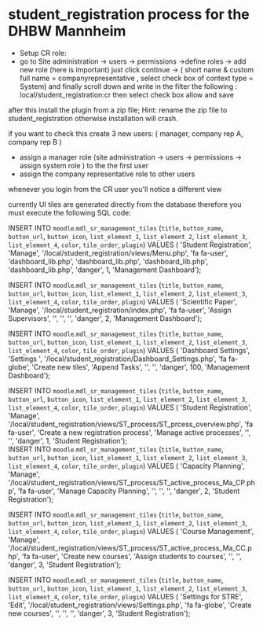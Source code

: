 # student_registration process for the DHBW Mannheim 

- Setup CR role: 
- go to Site administration -> users -> permissions ->define roles -> add new role (here is important) just click continue -> ( short name & custom full name = companyrepresentative , select check box of context type = System) and finally scroll down and write in the filter the following :
local/student_registration:cr
then select check box allow and save

after this install the plugin from a zip file; Hint: rename the zip file to student_registration otherwise installation will crash.

if you want to check this create 3 new users: ( manager, company rep A, company rep B )
- assign a manager role (site administration -> users -> permissions -> assign system role ) to the the first user
- assign the company representative role to other users

whenever you login from the CR user you'll notice a different view


currently UI tiles are generated directly from the database therefore you must execute the following SQL code: 

INSERT INTO `moodle`.`mdl_sr_management_tiles`
(`title`,
`button_name`,
`button_url`,
`button_icon`,
`list_element_1`,
`list_element_2`,
`list_element_3`,
`list_element_4`,
`color`,
`tile_order`,
`plugin`)
VALUES
(
'Student Registration',
'Manage',
'/local/student_registration/views/Menu.php',
'fa fa-user',
'dashboard_lib.php',
'dashboard_lib.php',
'dashboard_lib.php',
'dashboard_lib.php',
'danger',
1,
'Management Dashboard');   

INSERT INTO `moodle`.`mdl_sr_management_tiles`
(`title`,
`button_name`,
`button_url`,
`button_icon`,
`list_element_1`,
`list_element_2`,
`list_element_3`,
`list_element_4`,
`color`,
`tile_order`,
`plugin`)
VALUES
(
'Scientific Paper',
'Manage',
'/local/student_registration/index.php',
'fa fa-user',
'Assign Supervisors',
'',
'',
'',
'danger',
2,
'Management Dashboard');   

INSERT INTO `moodle`.`mdl_sr_management_tiles`
(`title`,
`button_name`,
`button_url`,
`button_icon`,
`list_element_1`,
`list_element_2`,
`list_element_3`,
`list_element_4`,
`color`,
`tile_order`,
`plugin`)
VALUES
(
'Dashboard Settings',
'Settings ',
'/local/student_registration/Dashboard_Settings.php',
'fa fa-globe',
'Create new tiles',
'Append Tasks',
'',
'',
'danger',
100,
'Management Dashboard');   

INSERT INTO `moodle`.`mdl_sr_management_tiles`
(`title`,
`button_name`,
`button_url`,
`button_icon`,
`list_element_1`,
`list_element_2`,
`list_element_3`,
`list_element_4`,
`color`,
`tile_order`,
`plugin`)
VALUES
(
'Student Registration',
'Manage',
'/local/student_registration/views/ST_process/ST_prcess_overview.php',
'fa fa-user',
'Create a new registration process',
'Manage active processes',
'',
'',
'danger',
1,
'Student Registration');  
INSERT INTO `moodle`.`mdl_sr_management_tiles`
(`title`,
`button_name`,
`button_url`,
`button_icon`,
`list_element_1`,
`list_element_2`,
`list_element_3`,
`list_element_4`,
`color`,
`tile_order`,
`plugin`)
VALUES
(
'Capacity Planning',
'Manage',
'/local/student_registration/views/ST_process/ST_active_process_Ma_CP.php',
'fa fa-user',
'Manage Capacity Planning',
'',
'',
'',
'danger',
2,
'Student Registration');    

INSERT INTO `moodle`.`mdl_sr_management_tiles`
(`title`,
`button_name`,
`button_url`,
`button_icon`,
`list_element_1`,
`list_element_2`,
`list_element_3`,
`list_element_4`,
`color`,
`tile_order`,
`plugin`)
VALUES
(
'Course Management',
'Manage',
'/local/student_registration/views/ST_process/ST_active_process_Ma_CC.php',
'fa fa-user',
'Create new courses',
'Assign students to courses',
'',
'',
'danger',
3,
'Student Registration'); 

INSERT INTO `moodle`.`mdl_sr_management_tiles`
(`title`,
`button_name`,
`button_url`,
`button_icon`,
`list_element_1`,
`list_element_2`,
`list_element_3`,
`list_element_4`,
`color`,
`tile_order`,
`plugin`)
VALUES
(
'Settings for STRE',
'Edit',
'/local/student_registration/views/Settings.php',
'fa fa-globe',
'Create new courses',
'',
'',
'',
'danger',
3,
'Student Registration');  
